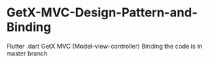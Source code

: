 # GetX-MVC-Design-Pattern-and-Binding
Flutter .dart GetX MVC (Model-view-controller) Binding
the code is in master branch
